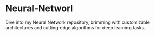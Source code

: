 # Neural-Networl
Dive into my Neural Network repository, brimming with customizable architectures and cutting-edge algorithms for deep learning tasks.
